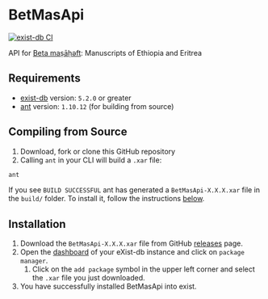 # BetMasApi

[![exist-db CI](https://github.com/BetaMasaheft/BetMasApi/actions/workflows/exist.yml/badge.svg)](https://github.com/BetaMasaheft/BetMasApi/actions/workflows/exist.yml)

API for [Beta maṣāḥǝft](https://www.betamasaheft.eu): Manuscripts of Ethiopia and Eritrea

## Requirements

* [exist-db](http://exist-db.org/exist/apps/homepage/index.html) version: `5.2.0` or greater
* [ant](http://ant.apache.org) version: `1.10.12` \(for building from source\)

## Compiling from Source

1. Download, fork or clone this GitHub repository
2. Calling `ant` in your CLI will build a `.xar` file:
  
```bash
ant
```

If you see `BUILD SUCCESSFUL` ant has generated a `BetMasApi-X.X.X.xar` file in the `build/` folder. To install it, follow the instructions [below](#installation).

## Installation

1. Download  the `BetMasApi-X.X.X.xar` file from GitHub [releases](https://github.com/BetaMasaHeft/BetMasApi/releases) page.
2. Open the [dashboard](http://localhost:8080/exist/apps/dashboard/index.html) of your eXist-db instance and click on `package manager`.
    1. Click on the `add package` symbol in the upper left corner and select the `.xar` file you just downloaded.
3. You have successfully installed BetMasApi into exist.